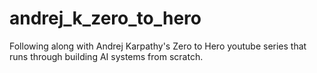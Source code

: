 # andrej_k_zero_to_hero
Following along with Andrej Karpathy's Zero to Hero youtube series that runs through building AI systems from scratch. 

